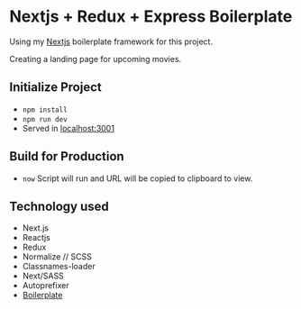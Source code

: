 # Nextjs + Redux + Express Boilerplate
Using my [Nextjs](https://github.com/guntherkoo/nextjs) boilerplate framework for this project.

Creating a landing page for upcoming movies.

## Initialize Project
- `npm install`
- `npm run dev`
- Served in [localhost:3001](http://localhost:3001)

## Build for Production
- `now`
Script will run and URL will be copied to clipboard to view.

## Technology used
- Next.js
- Reactjs
- Redux
- Normalize // SCSS
- Classnames-loader
- Next/SASS
- Autoprefixer
- [Boilerplate](https://github.com/guntherkoo/nextjs)